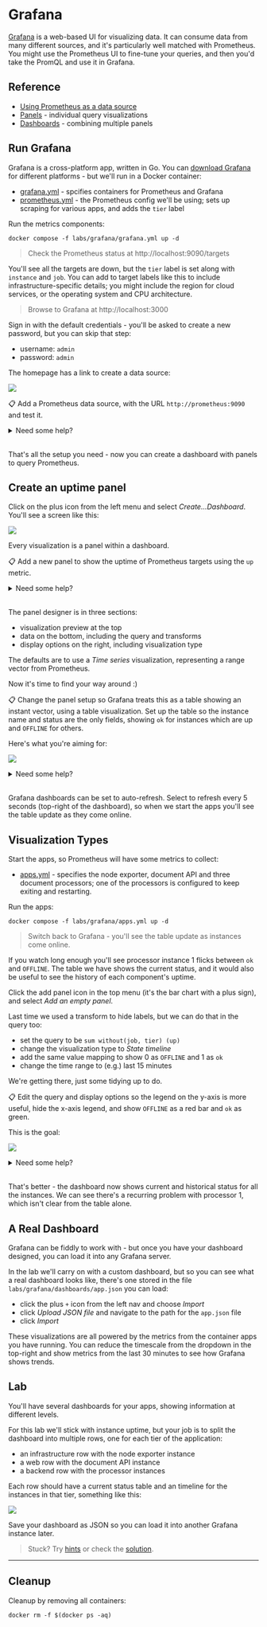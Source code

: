 # Grafana

[Grafana](https://grafana.com/oss/grafana/) is a web-based UI for visualizing data. It can consume data from many different sources, and it's particularly well matched with Prometheus. You might use the Prometheus UI to fine-tune your queries, and then you'd take the PromQL and use it in Grafana.

## Reference

- [Using Prometheus as a data source](https://grafana.com/docs/grafana/latest/datasources/prometheus/)
- [Panels](https://grafana.com/docs/grafana/latest/panels/) - individual query visualizations
- [Dashboards](https://grafana.com/docs/grafana/latest/panels/add-a-panel/) - combining multiple panels

## Run Grafana

Grafana is a cross-platform app, written in Go. You can [download Grafana](https://grafana.com/grafana/download?pg=get&plcmt=selfmanaged-box1-cta1) for different platforms - but we'll run in a Docker container:

- [grafana.yml](./grafana.yml) - spcifies containers for Prometheus and Grafana
- [prometheus.yml](./config/prometheus.yml) - the Prometheus config we'll be using; sets up scraping for various apps, and adds the `tier` label

Run the metrics components:

```
docker compose -f labs/grafana/grafana.yml up -d
```

> Check the Prometheus status at http://localhost:9090/targets

You'll see all the targets are down, but the `tier` label is set along with `instance` and `job`. You can add to target labels like this to include infrastructure-specific details; you might include the region for cloud services, or the operating system and CPU architecture.

> Browse to Grafana at http://localhost:3000

Sign in with the default credentials - you'll be asked to create a new password, but you can skip that step:

- username: `admin`
- password: `admin`

The homepage has a link to create a data source:

![](../../img/grafana-first-run.png)

📋 Add a Prometheus data source, with the URL `http://prometheus:9090` and test it.

<details>
  <summary>Need some help?</summary>

Click the _Add data source_ panel from the homepage, or browse to http://localhost:3000/datasources/new.

- Select Prometheus as the data source type
- Enter `http://prometheus:9090` as the URL
- Leave all other fields as they are

> Click _Save & test_ and you'll see the message _Data source is working_.

</details><br/>

That's all the setup you need - now you can create a dashboard with panels to query Prometheus.

## Create an uptime panel

Click on the plus icon from the left menu and select _Create...Dashboard_. You'll see a screen like this:

![](../../img/grafana-empty-dashboard.png)

Every visualization is a panel within a dashboard.

📋 Add a new panel to show the uptime of Prometheus targets using the `up` metric.

<details>
  <summary>Need some help?</summary>

Click _Add empty panel_ and enter `up` in the query panel. You'll see a preview of the visualization, which is not quite what we want:

![](../../img/grafana-up-preview.png)

</details><br/>

The panel designer is in three sections:

- visualization preview at the top
- data on the bottom, including the query and transforms
- display options on the right, including visualization type

The defaults are to use a _Time series_ visualization, representing a range vector from Prometheus.

Now it's time to find your way around :) 

📋 Change the panel setup so Grafana treats this as a table showing an instant vector, using a table visualization. Set up the table so the instance name and status are the only fields, showing `ok` for instances which are up and `OFFLINE` for others.

Here's what you're aiming for:

![](../../img/grafana-uptime-table.png)

<details>
  <summary>Need some help?</summary>

In the _Query_ panel:

- set the format to Table
- check _Instant_

In the display options:

- change type to Table

In the _Transform_ panel:

- Select _Organize fields_ 
    - hide all except instance and value
    - rename value to Status

Back in display options:

- Add a title

- scroll to  _Value mappings_ and click _Edit value mappings_
    - add a mapping for value=0 to display `OFFLINE` 
    - add a mapping for value=1 to display `ok`
    - click _Apply_

Click _Apply_ at the top-right to update your panel and return to the dashboard.

</details><br/>

Grafana dashboards can be set to auto-refresh. Select to refresh every 5 seconds (top-right of the dashboard), so when we start the apps you'll see the table update as they come online.

## Visualization Types

Start the apps, so Prometheus will have some metrics to collect:

- [apps.yml](./apps.yml) - specifies the node exporter, document API and three document processors; one of the processors is configured to keep exiting and restarting.

Run the apps:

```
docker compose -f labs/grafana/apps.yml up -d
```

> Switch back to Grafana - you'll see  the table update as instances come online.

If you watch long enough you'll see processor instance 1 flicks between `ok` and `OFFLINE`. The table we have shows the current status, and it would also be useful to see the history of each component's uptime.

Click the add panel icon in the top menu (it's the bar chart with a plus sign), and select _Add an empty panel_.

Last time we used a transform to hide labels, but we can do that in the query too:

- set the query to be `sum without(job, tier) (up)`
- change the visualization type to _State timeline_
- add the same value mapping to show 0 as `OFFLINE` and 1 as `ok`
- change the time range to (e.g.) last 15 minutes

We're getting there, just some tidying up to do.

📋 Edit the query and display options so the legend on the y-axis is more useful, hide the x-axis legend, and show `OFFLINE` as a red bar and `ok` as green.

This is the goal:

![](../../img/grafana-uptime-timeline.png)

<details>
  <summary>Need some help?</summary>

In the display options:

- add a panel title

- scroll to  _Legend_
    - set _Legend mode_ to _Hidden_

- scroll to  _Thresholds_ 
    - set the base value to the colour red
    - set the next threshold to 1 and the colour green

In the query panel:

- set the legend format to `{{instance}}`

Click _Apply_.

</details><br/>

That's better - the dashboard now shows current and historical status for all the instances. We can see there's a recurring problem with processor 1, which isn't clear from the table alone.


## A Real Dashboard

Grafana can be fiddly to work with - but once you have your dashboard designed, you can load it into any Grafana server.

In the lab we'll carry on with a custom dashboard, but so you can see what a real dashboard looks like, there's one stored in the file `labs/grafana/dashboards/app.json` you can load:

- click the plus `+` icon from the left nav and choose _Import_
- click _Upload JSON file_ and navigate to the path for the `app.json` file
- click _Import_

These visualizations are all powered by the metrics from the container apps you have running. You can reduce the timescale from the dropdown in the top-right and show metrics from the last 30 minutes to see how Grafana shows trends.

## Lab

You'll have several dashboards for your apps, showing information at different levels.

For this lab we'll stick with instance uptime, but your job is to split the dashboard into multiple rows, one for each tier of the application:

- an infrastructure row with the node exporter instance
- a web row with the document API instance
- a backend row with the processor instances

Each row should have a current status table and an timeline for the instances in that tier, something like this:

![](../../img/grafana-uptime-dashboard.png)

Save your dashboard as JSON so you can load it into another Grafana instance later.

> Stuck? Try [hints](hints.md) or check the [solution](solution.md).

___
## Cleanup

Cleanup by removing all containers:

```
docker rm -f $(docker ps -aq)
```